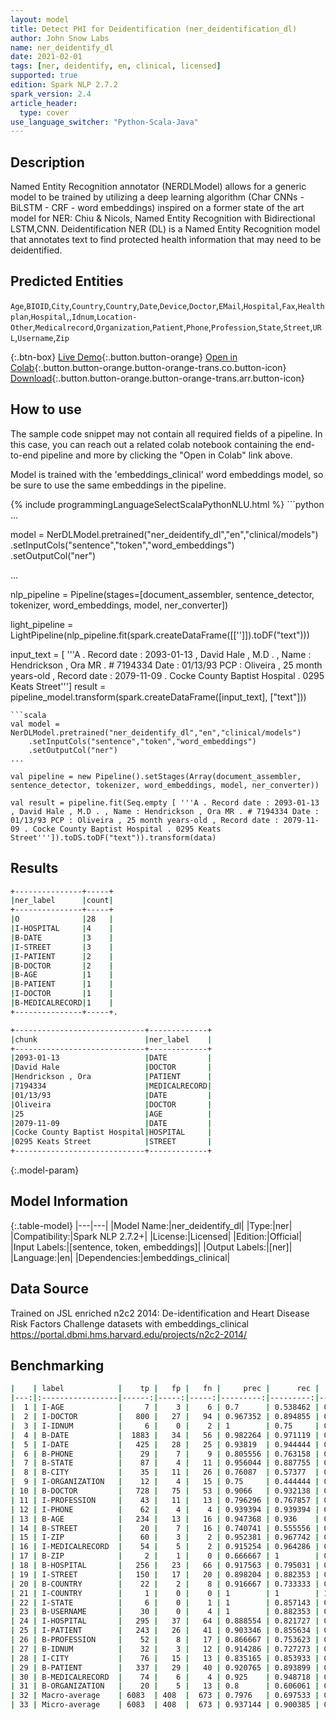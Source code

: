 ```yaml
---
layout: model
title: Detect PHI for Deidentification (ner_deidentification_dl)
author: John Snow Labs
name: ner_deidentify_dl
date: 2021-02-01
tags: [ner, deidentify, en, clinical, licensed]
supported: true
edition: Spark NLP 2.7.2
spark_version: 2.4
article_header:
  type: cover
use_language_switcher: "Python-Scala-Java"
---
```


## Description

Named Entity Recognition annotator (NERDLModel) allows for a generic model to be trained by utilizing a deep learning algorithm (Char CNNs - BiLSTM - CRF - word embeddings) inspired on a former state of the art model for NER: Chiu & Nicols, Named Entity Recognition with Bidirectional LSTM,CNN.
Deidentification NER (DL) is a Named Entity Recognition model that annotates text to find protected health information that may need to be deidentified.

## Predicted Entities

`Age`,`BIOID`,`City`,`Country`,`Country`,`Date`,`Device`,`Doctor`,`EMail`,`Hospital`,`Fax`,`Healthplan`,`Hospital`,,`Idnum`,`Location-Other`,`Medicalrecord`,`Organization`,`Patient`,`Phone`,`Profession`,`State`,`Street`,`URL`,`Username`,`Zip`

{:.btn-box}
[Live Demo](https://demo.johnsnowlabs.com/healthcare/NER_DEMOGRAPHICS/){:.button.button-orange}
[Open in Colab](https://colab.research.google.com/github/JohnSnowLabs/spark-nlp-workshop/blob/master/tutorials/Certification_Trainings/Healthcare/1.Clinical_Named_Entity_Recognition_Model.ipynb){:.button.button-orange.button-orange-trans.co.button-icon}
[Download](https://s3.amazonaws.com/auxdata.johnsnowlabs.com/clinical/models/ner_deidentify_dl_en_2.7.2_2.4_1612178436389.zip){:.button.button-orange.button-orange-trans.arr.button-icon}

## How to use

The sample code snippet may not contain all required fields of a pipeline. In this case, you can reach out a related colab notebook containing the end-to-end pipeline and more by clicking the "Open in Colab" link above.


Model is trained with the 'embeddings_clinical' word embeddings model, so be sure to use the same embeddings in the pipeline.

<div class="tabs-box" markdown="1">
{% include programmingLanguageSelectScalaPythonNLU.html %}
```python
...

model = NerDLModel.pretrained("ner_deidentify_dl","en","clinical/models") \
    .setInputCols("sentence","token","word_embeddings") \
    .setOutputCol("ner")

...

nlp_pipeline = Pipeline(stages=[document_assembler, sentence_detector, tokenizer, word_embeddings, model, ner_converter])
                                
light_pipeline = LightPipeline(nlp_pipeline.fit(spark.createDataFrame([['']]).toDF("text")))

input_text = [ '''A . Record date : 2093-01-13 , David Hale , M.D . , Name : Hendrickson , Ora MR . # 7194334 Date : 01/13/93 PCP : Oliveira , 25 month years-old , Record date : 2079-11-09 . Cocke County Baptist Hospital . 0295 Keats Street''']
result = pipeline_model.transform(spark.createDataFrame([input_text], ["text"]))
```
```scala
val model = NerDLModel.pretrained("ner_deidentify_dl","en","clinical/models")
	.setInputCols("sentence","token","word_embeddings")
	.setOutputCol("ner")
...

val pipeline = new Pipeline().setStages(Array(document_assembler, sentence_detector, tokenizer, word_embeddings, model, ner_converter))

val result = pipeline.fit(Seq.empty [ '''A . Record date : 2093-01-13 , David Hale , M.D . , Name : Hendrickson , Ora MR . # 7194334 Date : 01/13/93 PCP : Oliveira , 25 month years-old , Record date : 2079-11-09 . Cocke County Baptist Hospital . 0295 Keats Street''']).toDS.toDF("text")).transform(data)

```
</div>

## Results

```bash
+---------------+-----+
|ner_label      |count|
+---------------+-----+
|O              |28   |
|I-HOSPITAL     |4    |
|B-DATE         |3    |
|I-STREET       |3    |
|I-PATIENT      |2    |
|B-DOCTOR       |2    |
|B-AGE          |1    |
|B-PATIENT      |1    |
|I-DOCTOR       |1    |
|B-MEDICALRECORD|1    |
+---------------+-----+. 

+-----------------------------+-------------+
|chunk                        |ner_label    |
+-----------------------------+-------------+
|2093-01-13                   |DATE         |
|David Hale                   |DOCTOR       |
|Hendrickson , Ora            |PATIENT      |
|7194334                      |MEDICALRECORD|
|01/13/93                     |DATE         |
|Oliveira                     |DOCTOR       |
|25                           |AGE          |
|2079-11-09                   |DATE         |
|Cocke County Baptist Hospital|HOSPITAL     |
|0295 Keats Street            |STREET       |
+-----------------------------+-------------+
```

{:.model-param}
## Model Information

{:.table-model}
|---|---|
|Model Name:|ner_deidentify_dl|
|Type:|ner|
|Compatibility:|Spark NLP 2.7.2+|
|License:|Licensed|
|Edition:|Official|
|Input Labels:|[sentence, token, embeddings]|
|Output Labels:|[ner]|
|Language:|en|
|Dependencies:|embeddings_clinical|

## Data Source

Trained on JSL enriched n2c2 2014: De-identification and Heart Disease Risk Factors Challenge datasets with embeddings_clinical https://portal.dbmi.hms.harvard.edu/projects/n2c2-2014/

## Benchmarking

```bash
|    | label            |    tp |   fp |   fn |     prec |      rec |       f1 |
|---:|:-----------------|------:|-----:|-----:|---------:|---------:|---------:|
|  1 | I-AGE            |     7 |    3 |    6 | 0.7      | 0.538462 | 0.608696 |
|  2 | I-DOCTOR         |   800 |   27 |   94 | 0.967352 | 0.894855 | 0.929692 |
|  3 | I-IDNUM          |     6 |    0 |    2 | 1        | 0.75     | 0.857143 |
|  4 | B-DATE           |  1883 |   34 |   56 | 0.982264 | 0.971119 | 0.97666  |
|  5 | I-DATE           |   425 |   28 |   25 | 0.93819  | 0.944444 | 0.941307 |
|  6 | B-PHONE          |    29 |    7 |    9 | 0.805556 | 0.763158 | 0.783784 |
|  7 | B-STATE          |    87 |    4 |   11 | 0.956044 | 0.887755 | 0.920635 |
|  8 | B-CITY           |    35 |   11 |   26 | 0.76087  | 0.57377  | 0.654206 |
|  9 | I-ORGANIZATION   |    12 |    4 |   15 | 0.75     | 0.444444 | 0.55814  |
| 10 | B-DOCTOR         |   728 |   75 |   53 | 0.9066   | 0.932138 | 0.919192 |
| 11 | I-PROFESSION     |    43 |   11 |   13 | 0.796296 | 0.767857 | 0.781818 |
| 12 | I-PHONE          |    62 |    4 |    4 | 0.939394 | 0.939394 | 0.939394 |
| 13 | B-AGE            |   234 |   13 |   16 | 0.947368 | 0.936    | 0.94165  |
| 14 | B-STREET         |    20 |    7 |   16 | 0.740741 | 0.555556 | 0.634921 |
| 15 | I-ZIP            |    60 |    3 |    2 | 0.952381 | 0.967742 | 0.96     |
| 16 | I-MEDICALRECORD  |    54 |    5 |    2 | 0.915254 | 0.964286 | 0.93913  |
| 17 | B-ZIP            |     2 |    1 |    0 | 0.666667 | 1        | 0.8      |
| 18 | B-HOSPITAL       |   256 |   23 |   66 | 0.917563 | 0.795031 | 0.851913 |
| 19 | I-STREET         |   150 |   17 |   20 | 0.898204 | 0.882353 | 0.890208 |
| 20 | B-COUNTRY        |    22 |    2 |    8 | 0.916667 | 0.733333 | 0.814815 |
| 21 | I-COUNTRY        |     1 |    0 |    0 | 1        | 1        | 1        |
| 22 | I-STATE          |     6 |    0 |    1 | 1        | 0.857143 | 0.923077 |
| 23 | B-USERNAME       |    30 |    0 |    4 | 1        | 0.882353 | 0.9375   |
| 24 | I-HOSPITAL       |   295 |   37 |   64 | 0.888554 | 0.821727 | 0.853835 |
| 25 | I-PATIENT        |   243 |   26 |   41 | 0.903346 | 0.855634 | 0.878843 |
| 26 | B-PROFESSION     |    52 |    8 |   17 | 0.866667 | 0.753623 | 0.806202 |
| 27 | B-IDNUM          |    32 |    3 |   12 | 0.914286 | 0.727273 | 0.810127 |
| 28 | I-CITY           |    76 |   15 |   13 | 0.835165 | 0.853933 | 0.844444 |
| 29 | B-PATIENT        |   337 |   29 |   40 | 0.920765 | 0.893899 | 0.907133 |
| 30 | B-MEDICALRECORD  |    74 |    6 |    4 | 0.925    | 0.948718 | 0.936709 |
| 31 | B-ORGANIZATION   |    20 |    5 |   13 | 0.8      | 0.606061 | 0.689655 |
| 32 | Macro-average    | 6083  | 408  |  673 | 0.7976   | 0.697533 | 0.744218 |
| 33 | Micro-average    | 6083  | 408  |  673 | 0.937144 | 0.900385 | 0.918397 |
```
